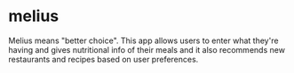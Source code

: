 # melius

Melius means "better choice". This app allows users to enter what they're having and gives nutritional info of their meals and it also recommends new restaurants and recipes based on user preferences. 
